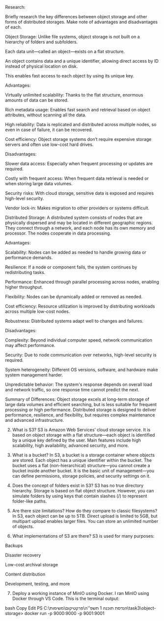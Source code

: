 Research:

Briefly research the key differences between object storage and other forms of distributed storages. Make note of advantages and disadvantages of each.

Object Storage:
Unlike file systems, object storage is not built on a hierarchy of folders and subfolders.

Each data unit—called an object—exists on a flat structure.

An object contains data and a unique identifier, allowing direct access by ID instead of physical location on disk.

This enables fast access to each object by using its unique key.

Advantages:

Virtually unlimited scalability: Thanks to the flat structure, enormous amounts of data can be stored.

Rich metadata usage: Enables fast search and retrieval based on object attributes, without scanning all the data.

High reliability: Data is replicated and distributed across multiple nodes, so even in case of failure, it can be recovered.

Cost efficiency: Object storage systems don’t require expensive storage servers and often use low-cost hard drives.

Disadvantages:

Slower data access: Especially when frequent processing or updates are required.

Costly with frequent access: When frequent data retrieval is needed or when storing large data volumes.

Security risks: With cloud storage, sensitive data is exposed and requires high-level security.

Vendor lock-in: Makes migration to other providers or systems difficult.

Distributed Storage:
A distributed system consists of nodes that are physically dispersed and may be located in different geographic regions.
They connect through a network, and each node has its own memory and processor. The nodes cooperate in data processing.

Advantages:

Scalability: Nodes can be added as needed to handle growing data or performance demands.

Resilience: If a node or component fails, the system continues by redistributing tasks.

Performance: Enhanced through parallel processing across nodes, enabling higher throughput.

Flexibility: Nodes can be dynamically added or removed as needed.

Cost efficiency: Resource utilization is improved by distributing workloads across multiple low-cost nodes.

Robustness: Distributed systems adapt well to changes and failures.

Disadvantages:

Complexity: Beyond individual computer speed, network communication may affect performance.

Security: Due to node communication over networks, high-level security is required.

System heterogeneity: Different OS versions, software, and hardware make system management harder.

Unpredictable behavior: The system's response depends on overall load and network traffic, so one response time cannot predict the next.

Summary of Differences:
Object storage excels at long-term storage of large data volumes and efficient searching,
but is less suitable for frequent processing or high performance.
Distributed storage is designed to deliver performance, resilience, and flexibility, but requires complex maintenance and advanced infrastructure.

2. What is S3?
S3 is Amazon Web Services’ cloud storage service.
It is based on object storage with a flat structure—each object is identified by a unique key defined by the user.
Main features include high scalability, high availability, advanced security, and more.

3. What is a bucket?
In S3, a bucket is a storage container where objects are stored.
Each object has a unique identifier within the bucket.
The bucket uses a flat (non-hierarchical) structure—you cannot create a bucket inside another bucket.
It is the basic unit of management—you can define permissions, storage policies, and security settings on it.

4. Does the concept of folders exist in S3?
S3 has no true directory hierarchy.
Storage is based on flat object structure. However, you can simulate folders by using keys that contain slashes (/) to represent folder-like paths.

5. Are there size limitations? How do they compare to classic filesystems?
In S3, each object can be up to 5TB.
Direct upload is limited to 5GB, but multipart upload enables larger files.
You can store an unlimited number of objects.

6. What implementations of S3 are there?
S3 is used for many purposes:

Backups

Disaster recovery

Low-cost archival storage

Content distribution

Development, testing, and more

7. Deploy a working instance of MinIO using Docker.
I ran MinIO using Docker through VS Code.
This is the terminal output:

bash
Copy
Edit
PS C:\הנדסת תוכנה 1 תשפ''ה\פרקטיקום\משימות\task3\object-storage> docker run -p 9000:9000 -p 9001:9001